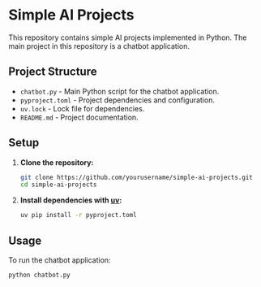 # Simple AI Projects

This repository contains simple AI projects implemented in Python. The main project in this repository is a chatbot application.

## Project Structure

- `chatbot.py` - Main Python script for the chatbot application.
- `pyproject.toml` - Project dependencies and configuration.
- `uv.lock` - Lock file for dependencies.
- `README.md` - Project documentation.

## Setup

1. **Clone the repository:**
   ```bash
   git clone https://github.com/yourusername/simple-ai-projects.git
   cd simple-ai-projects
   ```
2. **Install dependencies with [uv](https://github.com/astral-sh/uv):**
   ```bash
   uv pip install -r pyproject.toml
   ```

## Usage

To run the chatbot application:
```bash
python chatbot.py
```
